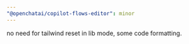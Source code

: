 ```yaml
---
"@openchatai/copilot-flows-editor": minor
---
```


no need for tailwind reset in lib mode, some code formatting.
